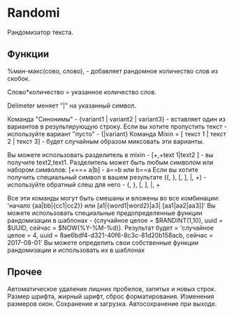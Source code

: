 # Randomi

Рандомизатор текста.

## Функции

%мин-макс(сово, слово), - добавляет рандомное количество слов из скобок.

Слово*количество = указанное количество слов.

Delimeter меняет "|" на указанный символ.

Команда "Синонимы" - {variant1 | variant2 | variant3} - вставляет один из вариантов в результирующую строку. Если вы хотите пропустить текст - используйте вариант "пусто" - {|variant} Команда Mixin = [ текст 1 | текст 2 | текст 3] - будет случайным образом миксовать эти варианты.

Вы можете использовать разделитель в mixin - [+,+text 1|text2 ] - вы получите text2,text1. Разделитель может быть любым символом или набором символов: [+==+ a|b] - a==b или b==a Если вы хотите получить специальный символ в вашем результате ({, }, [, ], |, +) - используйте обратный слеш для него - {, }, [, ], |, +

Все эти команды могут быть смешаны и вложены во все комбинации: 'начало {aa|bb|{cc1|cc2}} или [a1|{word1|word2}|a3| [aa1|aa2|aa3]]' Вы можете использовать специальные предопределенные функции рандомизации в шаблонах - {случайное целое = $RANDINT(1,10), uuid = $UUID, сейчас = $NOW(%Y-%M-%d)}. Результат будет = 'случайное целое = 4, uuid = 8ae6bdf4-d321-40f6-8c3c-81d20b158acb, сейчас = 2017-08-01' Вы можете определить свои собственные функции рандомизации и использовать их в шаблонах

## Прочее
Автоматическое удаление лишних пробелов, запятых и новых строк.
Размер шрифта, жирный шрифт, сброс форматирования.
Изменения размеров окон.
Сохранение и загрузка. 
Автосохранение при выходе.
